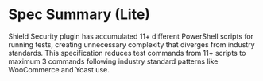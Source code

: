 # Spec Summary (Lite)

Shield Security plugin has accumulated 11+ different PowerShell scripts for running tests, creating unnecessary complexity that diverges from industry standards. This specification reduces test commands from 11+ scripts to maximum 3 commands following industry standard patterns like WooCommerce and Yoast use.
